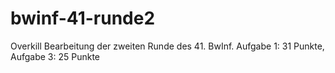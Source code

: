 # bwinf-41-runde2
Overkill Bearbeitung der zweiten Runde des 41. BwInf.
Aufgabe 1: 31 Punkte, Aufgabe 3: 25 Punkte
